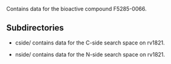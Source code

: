 Contains data for the bioactive compound F5285-0066.

## Subdirectories

- cside/ contains data for the C-side search space on rv1821.

- nside/ contains data for the N-side search space on rv1821.

